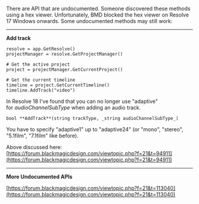 
There are API that are undocumented. Someone discovered these methods using a hex viewer. Unfortunately, BMD blocked the hex viewer on Resolve 17 Windows onwards. Some undocumented methods may still work:

---

**Add track**

```
resolve = app.GetResolve()  
projectManager = resolve.GetProjectManager()  
  
# Get the active project  
project = projectManager.GetCurrentProject()  
  
# Get the current timeline  
timeline = project.GetCurrentTimeline()  
timeline.AddTrack("video")
```

In Resolve 18 I've found that you can no longer use "adaptive" for _audioChannelSubType_ when adding an audio track.  
```
bool **AddTrack**(string trackType, _string audioChannelSubType_)  
```
  
You have to specify "adaptive1" up to "adaptive24" (or "mono", "stereo", "5.1film", "7.1film" like before).

Above discussed here: [https://forum.blackmagicdesign.com/viewtopic.php?f=21&t=94911](https://forum.blackmagicdesign.com/viewtopic.php?f=21&t=94911)

---

**More Undocumented APIs**

[https://forum.blackmagicdesign.com/viewtopic.php?f=21&t=113040](https://forum.blackmagicdesign.com/viewtopic.php?f=21&t=113040)